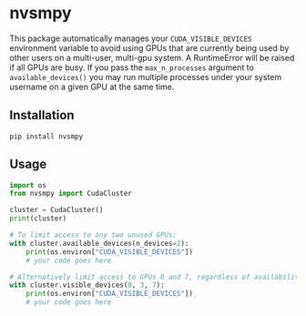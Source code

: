 # nvsmpy
This package automatically manages your `CUDA_VISIBLE_DEVICES` environment variable to avoid using GPUs that are currently being used by other users on a multi-user, multi-gpu system. A RuntimeError will be raised if all GPUs are busy. If you pass the `max_n_processes` argument to `available_devices()` you may run multiple processes under your system username on a given GPU at the same time.

## Installation
```shell
pip install nvsmpy
```
## Usage
```python
import os
from nvsmpy import CudaCluster

cluster = CudaCluster()
print(cluster)

# To limit access to any two unused GPUs:
with cluster.available_devices(n_devices=2):
    print(os.environ["CUDA_VISIBLE_DEVICES"])
    # your code goes here

# Alternatively limit access to GPUs 0 and 7, regardless of availability:
with cluster.visible_devices(0, 3, 7):
    print(os.environ["CUDA_VISIBLE_DEVICES"])
    # your code goes here

```
